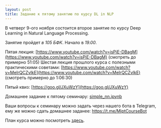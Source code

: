 ```yaml
---
layout: post
title: Задание к пятому занятию по курсу DL in NLP
---
```


В четверг 9-ого ноября состоится второе занятие по курсу Deep Learning in Natural Language Processing.

Занятие пройдет _в 105 БФК_. Начало в _19.00_.

Пятая лекция: [https://www.youtube.com/watch?v=isPiE-DBagM](https://www.youtube.com/watch?v=isPiE-DBagM) (смотреть до примерно 51:05)
Шестая лекция прошлого курса с полезными практическими советами: [https://www.youtube.com/watch?v=MeIrQCZvlkE](https://www.youtube.com/watch?v=MeIrQCZvlkE) (смотреть примерно до 1:06:30)

Пятый квиз: [https://goo.gl/JXuWzY](https://goo.gl/JXuWzY)

Домашнее задание к пятому семинару: [simple_nn.ipynb](https://github.com/deepmipt/deep-nlp-seminars/blob/master/seminar_04/simple_nn.ipynb)

Ваши вопросы к семинару можно задать через нашего бота в Telegram, ему же можно сдать домашнее заданее: https://t.me/MiptCourseBot

План курса можно посмотреть [здесь](../NLP/).